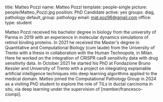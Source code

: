 title: Matteo Pozzi
name: Matteo Pozzi
template: people-single
picture: people/Matteo_Pozzi.jpg
position: PhD Candidate
active: yes
groups: diag, pathology
default_group: pathology
email: mat.poz96@gmail.com
office: 
type: student

Matteo Pozzi received his bachelor degree in biology from the university of Parma in 2019 with an experience in molecular dynamics simulations of retinol binding proteins. In 2021 he received the Master's degree in Quantitative and Computational Biology (cum laude) from the University of Trento with a thesis in collaboration with the Human Technopole, in Milan. Here he worked on the integration of CRISPR cas9 sensitivity data with drug sensitivity data. In October 2021 he started his PhD at Fondazione Bruno Kessler and University of Trento with a project on integrating explainable artificial intelligence techniques into deep learning algorithms applied to the medical domain.
Matteo joined the Computational Pathology Group in 2024 as a visiting PhD student to explore the role of TILs in ductal carcinoma in situ, via deep learning under the supervision of [member/francesco-ciompi].
